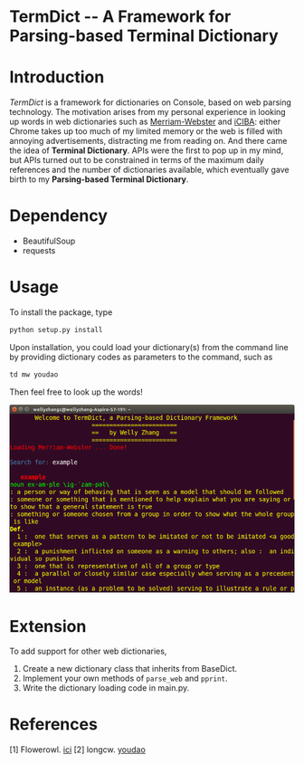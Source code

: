 # TermDict -- A Framework for Parsing-based Terminal Dictionary

# Introduction
*TermDict* is a framework for dictionaries on Console, based on web parsing technology. The motivation arises from my personal experience in looking up words in web dictionaries such as [Merriam-Webster](http://www.merriam-webster.com/) and [iCIBA](http://www.iciba.com/): either Chrome takes up too much of my limited memory or the web is filled with annoying advertisements, distracting me from reading on. And there came the idea of **Terminal Dictionary**. APIs were the first to pop up in my mind, but APIs turned out to be constrained in terms of the maximum daily references and the number of dictionaries available, which eventually gave birth to my **Parsing-based Terminal Dictionary**.

# Dependency

* BeautifulSoup
* requests

# Usage

To install the package, type

```python
python setup.py install
```

Upon installation, you could load your dictionary(s) from the command line by providing dictionary codes as parameters to the command, such as

```bash
td mw youdao
```

Then feel free to look up the words!

![example](example.png)

# Extension

To add support for other web dictionaries,

1. Create a new dictionary class that inherits from BaseDict.
2. Implement your own methods of ```parse_web``` and ```pprint```.
3. Write the dictionary loading code in main.py. 

# References
\[1\] Flowerowl. [ici](https://github.com/Flowerowl/ici)
\[2\] longcw. [youdao](https://github.com/longcw/youdao)

